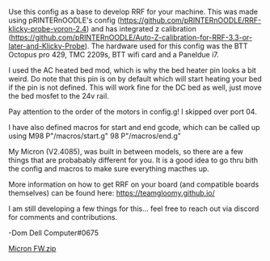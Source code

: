 Use this config as a base to develop RRF for your machine. This was made using pRINTERnOODLE's config (https://github.com/pRINTERnOODLE/RRF-klicky-probe-voron-2.4) and has integrated z calibration (https://github.com/pRINTERnOODLE/Auto-Z-calibration-for-RRF-3.3-or-later-and-Klicky-Probe). The hardware used for this config was the BTT Octopus pro 429, TMC 2209s, BTT wifi card and a Paneldue i7.

I used the AC heated bed mod, which is why the bed heater pin looks a bit weird. Do note that this pin is on by default which will start heating your bed if the pin is not defined. This will work fine for the DC bed as well, just move the bed mosfet to the 24v rail.

Pay attention to the order of the motors in config.g! I skipped over port 04.

I have also defined macros for start and end gcode, which can be called up using M98 P"/macros/start.g" 98 P"/macros/end.g"

My Micron (V2.4085), was built in between models, so there are a few things that are probabably different for you. It is a good idea to go thru bith the config and macros to make sure everything macthes up.

More information on how to get RRF on your board (and compatible boards themselves) can be found here: https://teamgloomy.github.io/

I am still developing a few things for this... feel free to reach out via discord for comments and contributions.

-Dom Dell Computer#0675

[Micron FW.zip](https://github.com/ddellant/Micron/files/9416958/Micron.FW.zip)
